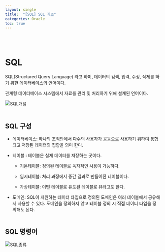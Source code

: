 ```yaml
---
layout: single
title:  "[SQL] SQL 기초"
categories: Oracle
toc: true
---
```

<br/><br/>

# SQL #

SQL(Structured Query Language) 라고 하며, 데이터의 검색, 입력, 수정, 삭제를 하기 위한 데이터베이스의 언어이다.

관계형 데이터베이스 시스템에서 자료를 관리 및 처리하기 위해 설계된 언어이다.

![SQL개념](https:/images/2023-04-05%20SQL/SQL개념.png)
<br/><br/>

## SQL 구성 ##

- 데이터베이스: 하나의 조직안에서 다수의 사용자가 공동으로 사용하기 위하여 통합되고 저장된 데이터의 집합을 의미 한다.

- 테이블 : 테이블은 실제 데이터를 저장하는 곳이다.

	- 기본테이블: 정의된 테이블로 독자적인 사용이 가능하다.

	- 임시테이블: 처리 과정에서 중간 결과로 만들어진 테이블이다.

	- 가상테이블: 이떤 테이블로 유도된 테이블로 뷰라고도 한다. 

- 도메인: SQL이 지원하는 데이터 타입으로 정의된 도메인은 여러 테이블에서 공유해서 사용할 수 있다. 도메인을 정의하지 않고 테이블 정의 시 직접 데이터 타입을 정의해도 된다.
<br/><br/>

## SQL 명령어 ##

![SQL종류](https:/images/2023-04-05%20SQL/SQL종류.JPG)
